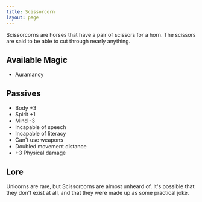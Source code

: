 ```yaml
---
title: Scissorcorn
layout: page
---
```

Scissorcorns are horses that have a pair of scissors for a horn. The scissors are said to be able to cut through nearly anything.

## Available Magic
- Auramancy



## Passives
- Body +3
- Spirit +1
- Mind -3
- Incapable of speech
- Incapable of literacy
- Can't use weapons
- Doubled movement distance
- +3 Physical damage


## Lore
Unicorns are rare, but Scissorcorns are almost unheard of. It's possible that they don't exist at all, and that they were made up as some practical joke.  
